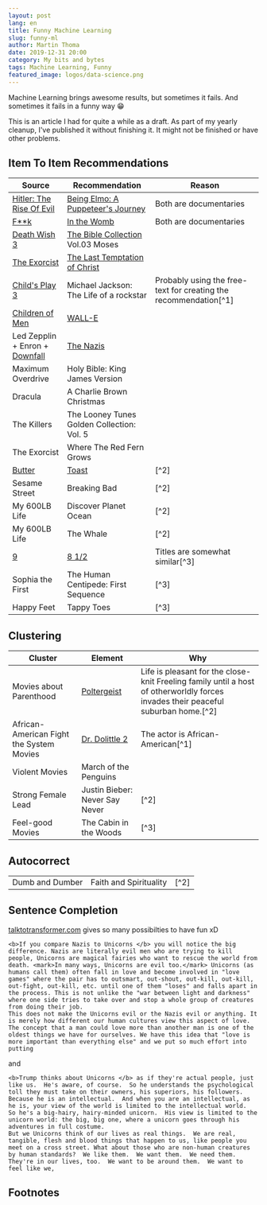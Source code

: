 ```yaml
---
layout: post
lang: en
title: Funny Machine Learning
slug: funny-ml
author: Martin Thoma
date: 2019-12-31 20:00
category: My bits and bytes
tags: Machine Learning, Funny
featured_image: logos/data-science.png
---
```

Machine Learning brings awesome results, but sometimes it fails. And sometimes
it fails in a funny way 😁

<div class="info">This is an article I had for quite a while as a draft. As part of my yearly cleanup, I've published it without finishing it. It might not be finished or have other problems.</div>

## Item To Item Recommendations

<table class="table">
    <thead>
        <tr>
            <th>Source</th>
            <th>Recommendation</th>
            <th>Reason</th>
        </tr>
    </thead>
    <tbody>
        <tr>
            <td><a href="https://en.wikipedia.org/wiki/Hitler:_The_Rise_of_Evil">Hitler: The Rise Of Evil</a></td>
            <td><a href="https://en.wikipedia.org/wiki/Being_Elmo:_A_Puppeteer%27s_Journey">Being Elmo: A Puppeteer's Journey</a></td>
            <td>Both are documentaries</td>
        </tr>
        <tr>
            <td><a href="https://en.wikipedia.org/wiki/Fuck_(film)">F**k</a></td>
            <td><a href="https://en.wikipedia.org/wiki/In_the_Womb">In the Womb</a></td>
            <td>Both are documentaries</td>
        </tr>
        <tr>
            <td><a href="https://de.wikipedia.org/wiki/Death_Wish_3">Death Wish 3</a></td>
            <td><a href="https://en.wikipedia.org/wiki/Bible_Collection">The Bible Collection</a> Vol.03 Moses </td>
            <td></td>
        </tr>
        <tr>
            <td><a href="https://en.wikipedia.org/wiki/The_Exorcist_(film)">The Exorcist</a></td>
            <td><a href="https://en.wikipedia.org/wiki/The_Last_Temptation_of_Christ">The Last Temptation of Christ</a></td>
            <td></td>
        </tr>
        <tr>
            <td><a href="https://en.wikipedia.org/wiki/Child%27s_Play_3">Child's Play 3</a></td>
            <td>Michael Jackson: The Life of a rockstar</td>
            <td>Probably using the free-text for creating the recommendation[^1]</td>
        </tr>
        <tr>
            <td><a href="https://en.wikipedia.org/wiki/Children_of_Men">Children of Men</a></td>
            <td><a href="https://en.wikipedia.org/wiki/WALL-E">WALL-E</a></td>
            <td></td>
        </tr>
        <tr>
            <td>Led Zepplin + Enron + <a href="https://en.wikipedia.org/wiki/Downfall_(2004_film)">Downfall</a></td>
            <td><a href="https://en.wikipedia.org/wiki/The_Nazis:_A_Warning_from_History">The Nazis</a></td>
            <td></td>
        </tr>
        <tr>
            <td>Maximum Overdrive</td>
            <td>Holy Bible: King James Version</td>
            <td></td>
        </tr>
        <tr>
            <td>Dracula</td>
            <td>A Charlie Brown Christmas</td>
            <td></td>
        </tr>
        <tr>
            <td>The Killers</td>
            <td>The Looney Tunes Golden Collection: Vol. 5</td>
            <td></td>
        </tr>
        <tr>
            <td>The Exorcist</td>
            <td>Where The Red Fern Grows</td>
            <td></td>
        </tr>
        <tr>
            <td><a href="https://en.wikipedia.org/wiki/Butter_(1998_film)">Butter</a></td>
            <td><a href="https://en.wikipedia.org/wiki/Toast_(film)">Toast</a></td>
            <td>[^2]</td>
        </tr>
        <tr>
            <td>Sesame Street</td>
            <td>Breaking Bad</td>
            <td>[^2]</td>
        </tr>
        <tr>
            <td>My 600LB Life</td>
            <td>Discover Planet Ocean</td>
            <td>[^2]</td>
        </tr>
        <tr>
            <td>My 600LB Life</td>
            <td>The Whale</td>
            <td>[^2]</td>
        </tr>
        <tr>
            <td><a href="https://en.wikipedia.org/wiki/9_(2009_animated_film)">9</a></td>
            <td><a href="https://en.wikipedia.org/wiki/8%C2%BD">8 1/2</a></td>
            <td>Titles are somewhat similar[^3]</td>
        </tr>
        <tr>
            <td>Sophia the First</td>
            <td>The Human Centipede: First Sequence</td>
            <td>[^3]</td>
        </tr>
        <tr>
            <td>Happy Feet</td>
            <td>Tappy Toes</td>
            <td>[^3]</td>
        </tr>
    </tbody>
</table>


## Clustering

<table>
    <thead>
        <tr>
            <th>Cluster</th>
            <th>Element</th>
            <th>Why</th>
        </tr>
    </thead>
    <tbody>
        <tr>
            <td>Movies about Parenthood</td>
            <td><a href="https://en.wikipedia.org/wiki/Poltergeist_(1982_film)">Poltergeist</a></td>
            <td>Life is pleasant for the close-knit Freeling family until a host of otherworldly forces invades their peaceful suburban home.[^2]</td>
        </tr>
        <tr>
            <td>African-American Fight the System Movies</td>
            <td><a href="https://de.wikipedia.org/wiki/Dr._Dolittle_2">Dr. Dolittle 2</a></td>
            <td>The actor is African-American[^1]</td>
        </tr>
        <tr>
            <td>Violent Movies</td>
            <td>March of the Penguins</td>
            <td></td>
        </tr>
        <tr>
            <td>Strong Female Lead</td>
            <td>Justin Bieber: Never Say Never</td>
            <td>[^2]</td>
        </tr>
        <tr>
            <td>Feel-good Movies</td>
            <td>The Cabin in the Woods</td>
            <td>[^3]</td>
        </tr>
    </tbody>
</table>


## Autocorrect

<table>
    <tr>
        <td>Dumb and Dumber</td>
        <td>Faith and Spirituality</td>
        <td>[^2]</td>
    </tr>
</table>


## Sentence Completion

<a href="https://talktotransformer.com/">talktotransformer.com</a> gives so many possibilties to have fun xD

```text
<b>If you compare Nazis to Unicorns </b> you will notice the big difference. Nazis are literally evil men who are trying to kill people, Unicorns are magical fairies who want to rescue the world from death. <mark>In many ways, Unicorns are evil too.</mark> Unicorns (as humans call them) often fall in love and become involved in "love games" where the pair has to outsmart, out-shout, out-kill, out-kill, out-fight, out-kill, etc. until one of them "loses" and falls apart in the process. This is not unlike the "war between light and darkness" where one side tries to take over and stop a whole group of creatures from doing their job.
This does not make the Unicorns evil or the Nazis evil or anything. It is merely how different our human cultures view this aspect of love.
The concept that a man could love more than another man is one of the oldest things we have for ourselves. We have this idea that "love is more important than everything else" and we put so much effort into putting
```

and

```text
<b>Trump thinks about Unicorns </b> as if they're actual people, just like us.  He's aware, of course.  So he understands the psychological toll they must take on their owners, his superiors, his followers.  Because he is an intellectual.  And when you are an intellectual, as he is, your view of the world is limited to the intellectual world.  So he's a big-hairy, hairy-minded unicorn.  His view is limited to the unicorn world: the big, big one, where a unicorn goes through his adventures in full costume.
But we Unicorns think of our lives as real things.  We are real, tangible, flesh and blood things that happen to us, like people you meet on a cross street. What about those who are non-human creatures by human standards?  We like them.  We want them.  We need them.  They're in our lives, too.  We want to be around them.  We want to feel like we,
```


## Footnotes

[^1]: https://worldwideinterweb.com/funniest-netflix-suggestions-ever-25-photos/
[^2]: https://www.ranker.com/list/weird-netflix-photos/nathandavidson
[^3]: https://www.funnyordie.com/2013/7/8/17702770/6-ridiculous-netflix-suggestions
